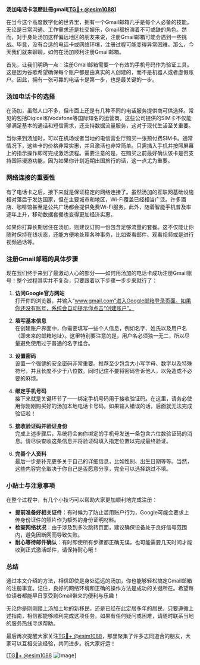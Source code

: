 **汤加电话卡怎麽註冊gmail[[TG💪+ @esim1088](https://t.me/s/esim1088)]**

在当今这个高度数字化的世界里，拥有一个Gmail邮箱几乎是每个人必备的技能。无论是日常沟通、工作需求还是社交娱乐，Gmail都扮演着不可或缺的角色。然而，对于身处汤加这样偏远地区的朋友来说，注册Gmail邮箱可能会遇到一些挑战。毕竟，没有合适的电话卡或网络环境，注册过程可能变得异常困难。那么，今天我们就来聊聊，如何在汤加顺利注册Gmail邮箱。

首先，让我们明确一点：注册Gmail邮箱需要一个有效的手机号码作为验证工具。这是因为谷歌希望确保每个账户都是由真实的人创建的，而不是机器人或者虚假账户。因此，拥有一张可靠的电话卡是第一步，也是最关键的一步。

### 汤加电话卡的选择

在汤加，虽然人口不多，但市面上还是有几种不同的电话服务提供商可供选择。常见的包括Digicel和Vodafone等国际知名的运营商。这些公司提供的SIM卡不仅能够满足基本的通话和短信需求，还支持数据流量服务，这对于现代生活至关重要。

当你来到汤加时，可以在机场或者当地的电信营业厅购买一张预付费SIM卡。通常情况下，这些卡的价格非常实惠，并且激活也非常简单。只需插入手机并按照屏幕上的指示操作即可完成激活流程。需要注意的是，在购买之前最好确认该卡是否支持国际漫游功能，因为如果你计划近期出国旅行的话，这一点尤为重要。

### 网络连接的重要性

有了电话卡之后，接下来就是保证稳定的网络连接了。虽然汤加的互联网基础设施相对落后于发达国家，但在主要城市和地区，Wi-Fi覆盖已经相当广泛。许多酒店、咖啡馆甚至是公共广场都会提供免费Wi-Fi服务。此外，随着智能手机普及率逐年上升，移动数据套餐也变得更加经济实惠。

如果你打算长期居住在汤加，则建议订购一份包含足够流量的套餐。这不仅能让你随时保持在线状态，还能方便地处理各种事务，比如查看邮件、观看视频或是进行视频通话等。

### 注册Gmail邮箱的具体步骤

现在我们终于来到了最激动人心的部分——如何用汤加的电话卡成功注册Gmail账号！整个过程其实并不复杂，只要跟着以下步骤一步步来就行了：

1. **访问Google官方网站**  
   打开你的浏览器，并输入“www.gmail.com”进入Google邮箱登录页面。如果你还没有账号，系统会自动提示你点击“创建账户”。

2. **填写基本信息**  
   在创建账户界面中，你需要填写一些个人信息，例如名字、姓氏以及用户名（即未来的邮箱地址）。这里特别要注意的是，用户名必须独一无二，所以尽量避免使用过于普通的名字组合。

3. **设置密码**  
   设置一个强健的安全密码非常重要。推荐至少包含大小写字母、数字以及特殊符号，并且长度不少于八位数。同时记住不要将密码告诉他人，以免造成不必要的麻烦。

4. **绑定手机号码**  
   接下来就是关键环节了——绑定手机号码用于接收验证码。在这里，请务必使用你刚刚购买好的汤加本地电话卡号码。如果输入错误的话，后面就无法完成验证啦！

5. **接收验证码并验证身份**  
   完成上述步骤后，系统将会向你绑定的手机号发送一条包含六位数验证码的消息。请尽快查收这条信息并将验证码填入指定位置以完成最终验证。

6. **完善个人资料**  
   最后一步是补充更多关于自己的详细信息，比如性别、出生日期等等。当然，这些内容完全取决于你自己是否愿意分享，完全可以选择跳过不填。

### 小贴士与注意事项

在整个过程中，有几个小技巧可以帮助大家更加顺利地完成注册：

- **提前准备好相关证件**：有时候为了防止滥用账户行为，Google可能会要求上传身份证件的照片作为额外的身份证明材料。
- **检查网络状况**：由于涉及到多次跳转页面，建议确保设备处于良好信号范围内，避免因断网而导致失败。
- **耐心等待邮件确认**：有时即使所有步骤都正确无误，也可能需要几天时间才能收到正式激活邮件，请保持耐心哦！

### 总结

通过本文介绍的方法，相信即使是身处遥远的汤加，你也能够轻松搞定Gmail邮箱的注册事宜。记住，良好的网络环境和正确的操作方法是成功的关键所在。希望每位读者都能早日享受到Gmail带来的便利与乐趣！

无论你是刚刚踏上汤加土地的新移民，还是已经在此定居多年的居民，只要遵循上述指南，相信都能够顺利完成这项任务。如果有任何疑问或困难，请随时联系当地的服务热线寻求帮助。

最后再次提醒大家关注[TG💪+ @esim1088](https://t.me/s/esim1088)，那里聚集了许多志同道合的朋友，大家可以互相交流经验，共同进步。祝大家好运！

[[TG💪+ @esim1088](https://t.me/s/esim1088) ![Image](https://i.postimg.cc/4NQfJmqS/Snipaste-2025-05-13-00-14-12.png)]